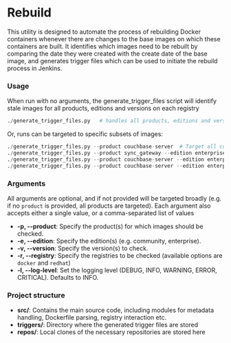 # Rebuild

This utility is designed to automate the process of rebuilding Docker containers whenever there are changes to the base images on which these containers are built. It identifies which images need to be rebuilt by comparing the date they were created with the create date of the base image, and generates trigger files which can be used to initiate the rebuild process in Jenkins.

### Usage

When run with no arguments, the generate_trigger_files script will identify stale images for all products, editions and versions on each registry

```python
./generate_trigger_files.py   # handles all products, editions and versions on each registry
```

Or, runs can be targeted to specific subsets of images:

```python
./generate_trigger_files.py --product couchbase-server  # Target all couchbase-server images on all registries
./generate_trigger_files.py --product sync_gateway --edition enterprise  # Target only enterprise editions of all version of sync_gateway on all registries
./generate_trigger_files.py --product couchbase-server --edition enterprise --version 7.6.2 --registry docker  # Target only couchbase-server 7.6.2 enterprise on docker hub
./generate_trigger_files.py --product couchbase-server --edition enterprise --version 7.2.3,7.2.4 --registry redhat  # Target couchbase-server 7.2.3 and 7.2.4 (enterprise only) on the redhat registry
```

### Arguments

All arguments are optional, and if not provided will be targeted broadly (e.g. if no `product` is provided, all products are targeted). Each argument also accepts either a single value, or a comma-separated list of values

- **-p, --product**: Specify the product(s) for which images should be checked.
- **-e, --edition**: Specify the edition(s) (e.g. community, enterprise).
- **-v, --version**: Specify the version(s) to check.
- **-r, --registry**: Specify the registries to be checked (available options are `docker` and `redhat`)
- **-l, --log-level**: Set the logging level (DEBUG, INFO, WARNING, ERROR, CRITICAL). Defaults to INFO.

### Project structure

- **src/**: Contains the main source code, including modules for metadata handling, Dockerfile parsing, registry interaction etc.
- **triggers/**: Directory where the generated trigger files are stored
- **repos/**: Local clones of the necessary repositories are stored here
